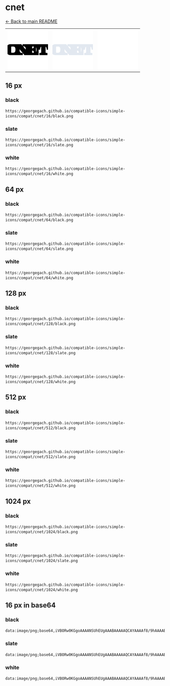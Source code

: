 # cnet

[← Back to main README](../../README.md)

<table><tr>
  <td><img src="./128/black.png" width="128" alt="cnet black icon" /></td>
  <td><img src="./128/slate.png" width="128" alt="cnet slate icon" /></td>
  <td><img src="./128/white.png" width="128" alt="cnet white icon" /></td>
</tr></table>

## 16 px

### black
```
https://georgegach.github.io/compatible-icons/simple-icons/compat/cnet/16/black.png
```

### slate
```
https://georgegach.github.io/compatible-icons/simple-icons/compat/cnet/16/slate.png
```

### white
```
https://georgegach.github.io/compatible-icons/simple-icons/compat/cnet/16/white.png
```

## 64 px

### black
```
https://georgegach.github.io/compatible-icons/simple-icons/compat/cnet/64/black.png
```

### slate
```
https://georgegach.github.io/compatible-icons/simple-icons/compat/cnet/64/slate.png
```

### white
```
https://georgegach.github.io/compatible-icons/simple-icons/compat/cnet/64/white.png
```

## 128 px

### black
```
https://georgegach.github.io/compatible-icons/simple-icons/compat/cnet/128/black.png
```

### slate
```
https://georgegach.github.io/compatible-icons/simple-icons/compat/cnet/128/slate.png
```

### white
```
https://georgegach.github.io/compatible-icons/simple-icons/compat/cnet/128/white.png
```

## 512 px

### black
```
https://georgegach.github.io/compatible-icons/simple-icons/compat/cnet/512/black.png
```

### slate
```
https://georgegach.github.io/compatible-icons/simple-icons/compat/cnet/512/slate.png
```

### white
```
https://georgegach.github.io/compatible-icons/simple-icons/compat/cnet/512/white.png
```

## 1024 px

### black
```
https://georgegach.github.io/compatible-icons/simple-icons/compat/cnet/1024/black.png
```

### slate
```
https://georgegach.github.io/compatible-icons/simple-icons/compat/cnet/1024/slate.png
```

### white
```
https://georgegach.github.io/compatible-icons/simple-icons/compat/cnet/1024/white.png
```

## 16 px in base64

### black
```
data:image/png;base64,iVBORw0KGgoAAAANSUhEUgAAABAAAAAQCAYAAAAf8/9hAAAABmJLR0QA/wD/AP+gvaeTAAAAo0lEQVQ4je3PPQ5BYRCF4cfVEIJE4qexAVtR6ixLbRlWoFFq9RKFXAnCzU38NVPciIJonWYm550533z89bNKqKPz4h/Q/DRgiwoy9HHBLtgAafBHPAZXnNBM0MM0hk8x3InFfQSeI2CLI1bhLZKXaxJssMQQrWAZcpQxwT38UfELOboB1lF7cW4FNzQwwzhC5iXUCotFpWi/8TNUo8/f8L++1RPYJyRopXPlhAAAAABJRU5ErkJggg==
```

### slate
```
data:image/png;base64,iVBORw0KGgoAAAANSUhEUgAAABAAAAAQCAYAAAAf8/9hAAAABmJLR0QA/wD/AP+gvaeTAAAA6UlEQVQ4je2QsUrDYACEv/uTlIilFYSmDvYFfBVHNx/L2cfwCVxcBFdxEoSGSkQtbYxJ/3OognSx4NpvPLjj7mDHv9FsNuvX7o1+i0kb3lZZHG4TkH7E3oMgB9XgI2DpND4rWkgToALnIAP9b1+HNMceBswY++K4GEwEcyA3jIQqzAuwtLUwGDxFvNvcgRfAdfipcgsCgtCT4SbCCeJgPdS1oDFK7HAuEQHy8Hmqx/J1up5AAxQANvcACowxHThHWmEGwCXiDIiyr1SW5X6jvNg8p8tilbbhcFN3yGrFdg8gJF2zzdE7/uALrq1em80kCyYAAAAASUVORK5CYII=
```

### white
```
data:image/png;base64,iVBORw0KGgoAAAANSUhEUgAAABAAAAAQCAYAAAAf8/9hAAAABmJLR0QA/wD/AP+gvaeTAAAAq0lEQVQ4je3PPYoCURDE8d+MiaKosOBH4gW8iqHZHmvjPYYnMNnQ1HzBQEZQ0WFAfZt0MIiBi6n/5D2quopu3rxMllLqYHCn79F7tmCDJkqMccYWGSYowk/oRO6CI3o5RviK4WMMDyK4i8JTFGxwwCq0ZV7fBjl+8YMp+uGVqNDAJ26hz+onVBiGsY53FOs2cUUX35hHySJLKbVrwToFPh7oJVrxrx74b/7LH43fMFyrBF7MAAAAAElFTkSuQmCC
```

